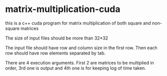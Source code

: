 # matrix-multiplication-cuda
this is a c++ cuda program for matrix multiplication of both square and non-square matrices

The size of input files should be more than 32*32

The input file should have row and column size in the first row.
Then each row should have row elements separated by tab.

There are 4 execution arguments.
First 2 are matrices to be multiplied in order, 3rd one is output and
4th one is for keeping log of time taken.
